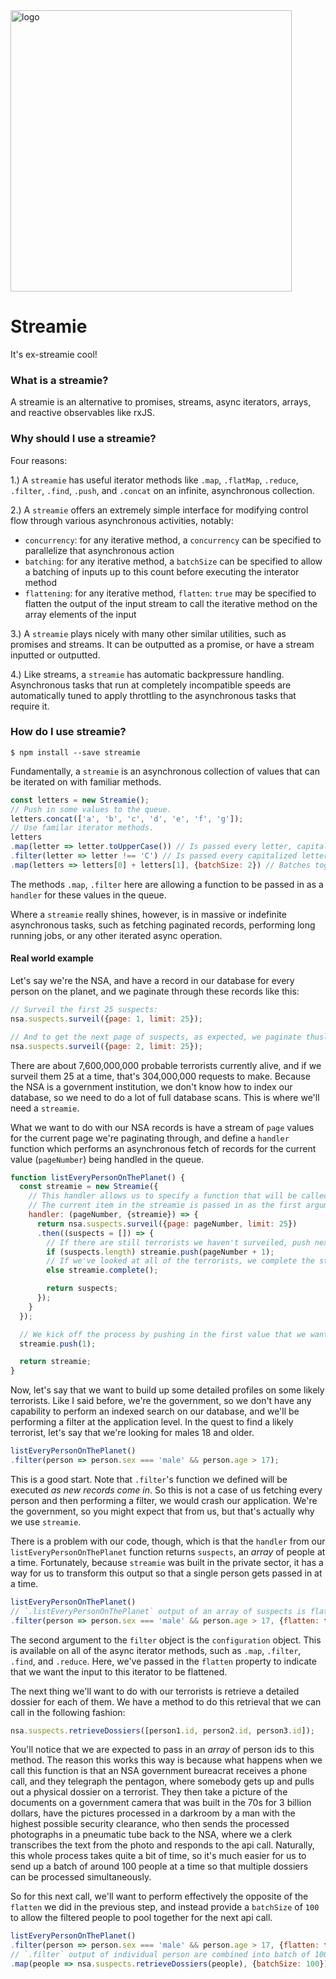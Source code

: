 <img width="450px"  src="https://i.imgur.com/Cp7IQHq.png" title="logo"/>

# Streamie
It's ex-streamie cool!

### What is a streamie?

A streamie is an alternative to promises, streams, async iterators, arrays, and reactive observables like rxJS.

### Why should I use a streamie?
Four reasons:

1.) A `streamie` has useful iterator methods like `.map`, `.flatMap`, `.reduce`, `.filter`, `.find`, `.push`, and `.concat` on an infinite, asynchronous collection.

2.) A `streamie` offers an extremely simple interface for modifying control flow through various asynchronous activities, notably:
  - `concurrency`: for any iterative method, a `concurrency` can be specified to parallelize that asynchronous action
  - `batching`: for any iterative method, a `batchSize` can be specified to allow a batching of inputs up to this count before executing the interator method
  - `flattening`: for any iterative method, `flatten`: `true` may be specified to flatten the output of the input stream to call the iterative method on the array elements of the input

3.) A `streamie` plays nicely with many other similar utilities, such as promises and streams. It can be outputted as a promise, or have a stream inputted or outputted.

4.) Like streams, a `streamie` has automatic backpressure handling. Asynchronous tasks that run at completely incompatible speeds are automatically tuned to apply throttling to the asynchronous tasks that require it.

### How do I use streamie?

`$ npm install --save streamie`

Fundamentally, a `streamie` is an asynchronous collection of values that can be iterated on with familiar methods.

```js
const letters = new Streamie();
// Push in some values to the queue.
letters.concat(['a', 'b', 'c', 'd', 'e', 'f', 'g']);
// Use familar iterator methods.
letters
.map(letter => letter.toUpperCase()) // Is passed every letter, capitalizes them
.filter(letter => letter !== 'C') // Is passed every capitalized letter, filters out "C"
.map(letters => letters[0] + letters[1], {batchSize: 2}) // Batches together letters in groups of 2, outputs them concatenated.
```

The methods `.map`, `.filter` here are allowing a function to be passed in as a `handler` for these values in the queue.


Where a `streamie` really shines, however, is in massive or indefinite asynchronous tasks, such as fetching paginated records, performing long running jobs, or any other iterated async operation.


#### Real world example

Let's say we're the NSA, and have a record in our database for every person on the planet, and we paginate through these records like this:
```js
// Surveil the first 25 suspects:
nsa.suspects.surveil({page: 1, limit: 25});

// And to get the next page of suspects, as expected, we paginate thusly:
nsa.suspects.surveil({page: 2, limit: 25});
```

There are about 7,600,000,000 probable terrorists currently alive, and if we surveil them 25 at a time, that's 304,000,000 requests to make. Because the NSA is a government institution, we don't know how to index our database, so we need to do a lot of full database scans. This is where we'll need a `streamie`.

 What we want to do with our NSA records is have a stream of `page` values for the current page we're paginating through, and define a `handler` function which performs an asynchronous fetch of records for the current value (`pageNumber`) being handled in the queue.

```js
function listEveryPersonOnThePlanet() {
  const streamie = new Streamie({
    // This handler allows us to specify a function that will be called for every item pushed into the streamie.
    // The current item in the streamie is passed in as the first argument, in this case it will be the current `pageNumber` number
    handler: (pageNumber, {streamie}) => {
      return nsa.suspects.surveil({page: pageNumber, limit: 25})
      .then((suspects = []) => {
        // If there are still terrorists we haven't surveiled, push next page number into queue.
        if (suspects.length) streamie.push(pageNumber + 1);
        // If we've looked at all of the terrorists, we complete the streamie.
        else streamie.complete();

        return suspects;
      });
    }
  });

  // We kick off the process by pushing in the first value that we want to return, `pageNumber` 1.
  streamie.push(1);

  return streamie;
}
```

Now, let's say that we want to build up some detailed profiles on some likely terrorists. Like I said before, we're the government, so we don't have any capability to perform an indexed search on our database, and we'll be performing a filter at the application level. In the quest to find a likely terrorist, let's say that we're looking for males 18 and older.

```js
listEveryPersonOnThePlanet()
.filter(person => person.sex === 'male' && person.age > 17);
```

This is a good start. Note that `.filter`'s function we defined will be executed *as new records come in*. So this is not a case of us fetching every person and then performing a filter, we would crash our application. We're the government, so you might expect that from us, but that's actually why we use `streamie`.

There is a problem with our code, though, which is that the `handler` from our `listEveryPersonOnThePlanet` function returns `suspects`, an *array* of people at a time. Fortunately, because `streamie` was built in the private sector, it has a way for us to transform this output so that a single person gets passed in at a time.

```js
listEveryPersonOnThePlanet()
// `.listEveryPersonOnThePlanet` output of an array of suspects is flattened to a single person at a time by providing flatten: true
.filter(person => person.sex === 'male' && person.age > 17, {flatten: true});
```

The second argument to the `filter` object is the `configuration` object. This is available on all of the async iterator methods, such as `.map`, `.filter`, `.find`, and `.reduce`. Here, we've passed in the `flatten` property to indicate that we want the input to this iterator to be flattened.

The next thing we'll want to do with our terrorists is retrieve a detailed dossier for each of them. We have a method to do this retrieval that we can call in the following fashion:

```js
nsa.suspects.retrieveDossiers([person1.id, person2.id, person3.id]);
```

You'll notice that we are expected to pass in an *array* of person ids to this method. The reason this works this way is because what happens when we call this function is that an NSA government bureacrat receives a phone call, and they telegraph the pentagon, where somebody gets up and pulls out a physical dossier on a terrorist. They then take a picture of the documents on a government camera that was built in the 70s for 3 billion dollars, have the pictures processed in a darkroom by a man with the highest possible security clearance, who then sends the processed photographs in a pneumatic tube back to the NSA, where we a clerk transcribes the text from the photo and responds to the api call. Naturally, this whole process takes quite a bit of time, so it's much easier for us to send up a batch of around 100 people at a time so that multiple dossiers can be processed simultaneously.

So for this next call, we'll want to perform effectively the opposite of the `flatten` we did in the previous step, and instead provide a `batchSize` of `100` to allow the filtered people to pool together for the next api call.

```js
listEveryPersonOnThePlanet()
.filter(person => person.sex === 'male' && person.age > 17, {flatten: true})
// `.filter` output of individual person are combined into batch of 100 people by providing batchSize: 100
.map(people => nsa.suspects.retrieveDossiers(people), {batchSize: 100});
```
